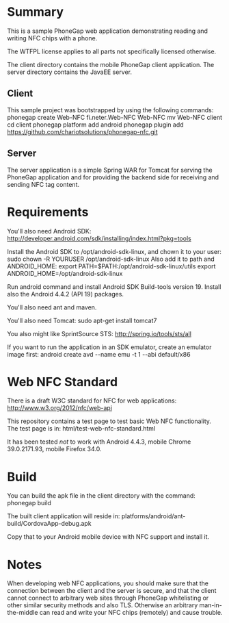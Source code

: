 # Summary #

This is a sample PhoneGap web application demonstrating reading and writing
NFC chips with a phone.

The WTFPL license applies to all parts not specifically licensed otherwise.

The client directory contains the mobile PhoneGap client application.
The server directory contains the JavaEE server.

## Client ##

This sample project was bootstrapped by using the following commands:
phonegap create Web-NFC fi.neter.Web-NFC Web-NFC
mv Web-NFC client
cd client
phonegap platform add android
phonegap plugin add https://github.com/chariotsolutions/phonegap-nfc.git

## Server ##

The server application is a simple Spring WAR for Tomcat for serving the PhoneGap application and
for providing the backend side for receiving and sending NFC tag content.

# Requirements #

You'll also need Android SDK:
http://developer.android.com/sdk/installing/index.html?pkg=tools

Install the Android SDK to /opt/android-sdk-linux, and chown it to your user:
sudo chown -R YOURUSER /opt/android-sdk-linux
Also add it to path and ANDROID_HOME:
export PATH=$PATH:/opt/android-sdk-linux/utils
export ANDROID_HOME=/opt/android-sdk-linux

Run android command and install Android SDK Build-tools version 19.
Install also the Android 4.4.2 (API 19) packages.

You'll also need ant and maven.

You'll also need Tomcat:
sudo apt-get install tomcat7

You also might like SprintSource STS:
http://spring.io/tools/sts/all

If you want to run the application in an SDK emulator,
create an emulator image first:
android create avd --name emu -t 1 --abi default/x86

# Web NFC Standard #
There is a draft W3C standard for NFC for web applications:
http://www.w3.org/2012/nfc/web-api

This repository contains a test page to test basic Web NFC functionality.
The test page is in:
html/test-web-nfc-standard.html

It has been tested _not_ to work with Android 4.4.3,
mobile Chrome 39.0.2171.93,
mobile Firefox 34.0.

# Build #

You can build the apk file in the client directory with the command:
phonegap build

The built client application will reside in:
platforms/android/ant-build/CordovaApp-debug.apk

Copy that to your Android mobile device with NFC support and install it.

# Notes #

When developing web NFC applications, you should make sure that the connection
between the client and the server is secure, and that the client cannot connect
to arbitrary web sites through PhoneGap whitelisting or other similar security
methods and also TLS. Otherwise an arbitrary man-in-the-middle can read and
write your NFC chips (remotely) and cause trouble.
